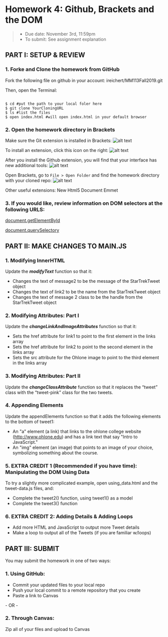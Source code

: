 # Homework 4: Github, Brackets and the DOM
> * Due date: November 3rd, 11:59pm
> * To submit: See assignment explanation


## PART I: SETUP & REVIEW

### 1. Forke and Clone the homework from GitHub

Fork the following file on github in your account: ireichert/MM113Fall2019.git

Then, open the Terminal:
```

$ cd #put the path to your local foler here
$ git clone YourCloningURL
$ ls #list the files
$ open index.html #will open index.html in your default browser
```

### 2. Open the homework directory in Brackets

Make sure the Git extension is installed in Brackets:
![alt text](https://github.com/ireichert/MM113Fall2019/blob/master/SampleFiles/images/Screen%20Shot%202019-07-06%20at%203.28.21%20PM.png)

To install an extension, click this icon on the right:
![alt text](https://github.com/ireichert/MM113Fall2019/blob/master/SampleFiles/images/Screen%20Shot%202019-07-06%20at%203.28.39%20PM.png)

After you install the Github extension, you will find that your interface has new additional tools:
![alt text](https://github.com/ireichert/MM113Fall2019/blob/master/SampleFiles/images/Screen%20Shot%202019-07-06%20at%203.56.36%20PM.png)


Open Brackets, go to `File > Open Folder` and find the homework directory with your cloned repo:
![alt text](https://github.com/ireichert/MM113Fall2019/blob/master/SampleFiles/images/Screen%20Shot%202019-07-06%20at%203.56.10%20PM.png)

Other useful extensions:
New Html5 Document
Emmet

### 3. If you would like, review information on DOM selectors at the following URLS:

[document.getElementById](https://developer.mozilla.org/en-US/docs/Web/API/Document/getElementById)

[document.querySelectory](https://developer.mozilla.org/en-US/docs/Web/API/Document/querySelector)


## PART II: MAKE CHANGES TO MAIN.JS
### 1. Modifying InnerHTML
Update the ***modifyText*** function so that it:
* Changes the text of message2 to be the message of the StarTrekTweet object
* Changes the text of link2 to be the name from the StarTrekTweet object
* Changes the text of message 2 class to be the handle from the StarTrekTweet object



### 2. Modifying Attributes: Part I
Update the ***changeLinkAndImageAttributes*** function so that it:
* Sets the href attribute for link1 to point to the first element in the links array
* Sets the href attribute for link2 to point to the second element in the links array
* Sets the src attribute for the Ohlone image to point to the third element in the links array


### 3. Modifying Attributes: Part II
Update the ***changeClassAttribute*** function so that it replaces the “tweet” class with the “tweet-pink” class for the two tweets.

### 4. Appending Elements
Update the appendElements function so that it adds the following elements to the bottom of tweet1:
* An "a" element (a link) that links to the ohlone college website (http://www.ohlone.edu) and has a link text that say "Intro to JavaScript."
* An "img" element (an image) that points to an image of your choice, symbolizing something about the course.

### 5. EXTRA CREDIT 1 (Recommended if you have time): Manipulating the DOM Using Data
To try a slightly more complicated example, open using_data.html and the tweet-data.js files, and:

* Complete the tweet2() function, using tweet1() as a model
* Complete the tweet3() function

### 6. EXTRA CREDIT 2: Adding Details & Adding Loops

* Add more HTML and JavaScript to output more Tweet details
* Make a loop to output all of the Tweets (if you are familiar w/loops)

## PART III: SUBMIT
You may submit the homework in one of two ways:

### 1. Using GitHub:
* Commit your updated files to your local repo
* Push your local commit to a remote repository that you create
* Paste a link to Canvas

\- OR -

### 2. Through Canvas:
Zip all of your files and upload to Canvas
